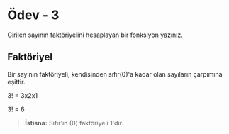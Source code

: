 # Ödev - 3

Girilen sayının faktöriyelini hesaplayan bir fonksiyon yazınız.

## Faktöriyel 

Bir sayının faktöriyeli, kendisinden sıfır(0)'a kadar olan sayıların çarpımına eşittir.

3! = 3x2x1

3! = 6

> **İstisna:** Sıfır'ın (0) faktöriyeli 1'dir.

